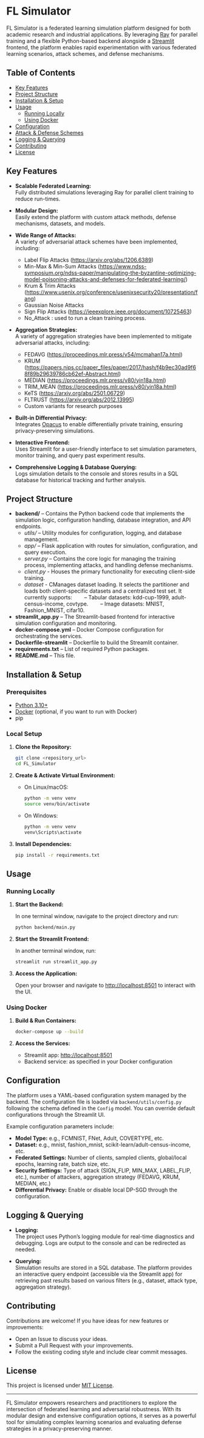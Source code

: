 # FL Simulator

FL Simulator is a federated learning simulation platform designed for both academic research and industrial applications. By leveraging [Ray](https://www.ray.io) for parallel training and a flexible Python-based backend alongside a [Streamlit](https://streamlit.io) frontend, the platform enables rapid experimentation with various federated learning scenarios, attack schemes, and defense mechanisms.

## Table of Contents

- [Key Features](#key-features)
- [Project Structure](#project-structure)
- [Installation & Setup](#installation--setup)
- [Usage](#usage)
  - [Running Locally](#running-locally)
  - [Using Docker](#using-docker)
- [Configuration](#configuration)
- [Attack & Defense Schemes](#attack--defense-schemes)
- [Logging & Querying](#logging--querying)
- [Contributing](#contributing)
- [License](#license)

## Key Features

- **Scalable Federated Learning:**  
  Fully distributed simulations leveraging Ray for parallel client training to reduce run-times.

- **Modular Design:**  
  Easily extend the platform with custom attack methods, defense mechanisms, datasets, and models.

- **Wide Range of Attacks:**  
  A variety of adversarial attack schemes have been implemented, including:
  - Label Flip Attacks (https://arxiv.org/abs/1206.6389)
  - Min-Max & Min-Sum Attacks (https://www.ndss-symposium.org/ndss-paper/manipulating-the-byzantine-optimizing-model-poisoning-attacks-and-defenses-for-federated-learning/)
  - Krum & Trim Attacks (https://www.usenix.org/conference/usenixsecurity20/presentation/fang)
  - Gaussian Noise Attacks
  - Sign Flip Attacks (https://ieeexplore.ieee.org/document/10725463)
  - No_Attack : used to run a clean training process.

- **Aggregation Strategies:**  
  A variety of aggregation strategies have been implemented to mitigate adversarial attacks, including:
  - FEDAVG (https://proceedings.mlr.press/v54/mcmahan17a.html)
  - KRUM (https://papers.nips.cc/paper_files/paper/2017/hash/f4b9ec30ad9f68f89b29639786cb62ef-Abstract.html)
  - MEDIAN (https://proceedings.mlr.press/v80/yin18a.html)
  - TRIM_MEAN (https://proceedings.mlr.press/v80/yin18a.html)
  - KeTS (https://arxiv.org/abs/2501.06729)
  - FLTRUST (https://arxiv.org/abs/2012.13995)
  - Custom variants for research purposes

- **Built-in Differential Privacy:**  
  Integrates [Opacus](https://opacus.ai/) to enable differentially private training, ensuring privacy-preserving simulations.

- **Interactive Frontend:**  
  Uses Streamlit for a user-friendly interface to set simulation parameters, monitor training, and query past experiment results.

- **Comprehensive Logging & Database Querying:**  
  Logs simulation details to the console and stores results in a SQL database for historical tracking and further analysis.

## Project Structure

- **backend/** – Contains the Python backend code that implements the simulation logic, configuration handling, database integration, and API endpoints.
  - *utils/* – Utility modules for configuration, logging, and database management.
  - *app/* – Flask application with routes for simulation, configuration, and query execution.
  - *server.py* – Contains the core logic for managing the training process, implementing attacks, and handling defense mechanisms.
  - *client.py* - Houses the primary functionality for executing client-side training.
  - *dataset* - CManages dataset loading. It selects the partitioner and loads both client-specific datasets and a centralized test set. It currently supports:   – Tabular datasets: kdd-cup-1999, adult-census-income, covtype.   – Image datasets: MNIST, Fashion_MNIST, cifar10.
- **streamlit_app.py** – The Streamlit-based frontend for interactive simulation configuration and monitoring.
- **docker-compose.yml** – Docker Compose configuration for orchestrating the services.
- **Dockerfile-streamlit** – Dockerfile to build the Streamlit container.
- **requirements.txt** – List of required Python packages.
- **README.md** – This file.

## Installation & Setup

### Prerequisites

- [Python 3.10+](https://www.python.org/downloads/)
- [Docker](https://docs.docker.com/get-docker/) (optional, if you want to run with Docker)
- pip

### Local Setup

1. **Clone the Repository:**

   ```sh
   git clone <repository_url>
   cd FL_Simulator
   ```

2. **Create & Activate Virtual Environment:**

   - On Linux/macOS:
     ```sh
     python -m venv venv
     source venv/bin/activate
     ```
   - On Windows:
     ```sh
     python -m venv venv
     venv\Scripts\activate
     ```

3. **Install Dependencies:**

   ```sh
   pip install -r requirements.txt
   ```

## Usage

### Running Locally

1. **Start the Backend:**

   In one terminal window, navigate to the project directory and run:

   ```sh
   python backend/main.py
   ```

2. **Start the Streamlit Frontend:**

   In another terminal window, run:

   ```sh
   streamlit run streamlit_app.py
   ```

3. **Access the Application:**

   Open your browser and navigate to [http://localhost:8501](http://localhost:8501) to interact with the UI.

### Using Docker

1. **Build & Run Containers:**

   ```sh
   docker-compose up --build
   ```

2. **Access the Services:**
   - Streamlit app: [http://localhost:8501](http://localhost:8501)
   - Backend service: as specified in your Docker configuration

## Configuration

The platform uses a YAML-based configuration system managed by the backend. The configuration file is loaded via `backend/utils/config.py` following the schema defined in the `Config` model. You can override default configurations through the Streamlit UI.

Example configuration parameters include:

- **Model Type:** e.g., FCMNIST, FNet, Adult, COVERTYPE, etc.
- **Dataset:** e.g., mnist, fashion_mnist, scikit-learn/adult-census-income, etc.
- **Federated Settings:** Number of clients, sampled clients, global/local epochs, learning rate, batch size, etc.
- **Security Settings:** Type of attack (SIGN_FLIP, MIN_MAX, LABEL_FLIP, etc.), number of attackers, aggregation strategy (FEDAVG, KRUM, MEDIAN, etc.)
- **Differential Privacy:** Enable or disable local DP-SGD through the configuration.

## Logging & Querying

- **Logging:**  
  The project uses Python’s logging module for real-time diagnostics and debugging. Logs are output to the console and can be redirected as needed.

- **Querying:**  
  Simulation results are stored in a SQL database. The platform provides an interactive query endpoint (accessible via the Streamlit app) for retrieving past results based on various filters (e.g., dataset, attack type, aggregation strategy).

## Contributing

Contributions are welcome! If you have ideas for new features or improvements:
- Open an Issue to discuss your ideas.
- Submit a Pull Request with your improvements.
- Follow the existing coding style and include clear commit messages.

## License

This project is licensed under [MIT License](LICENSE).

---

FL Simulator empowers researchers and practitioners to explore the intersection of federated learning and adversarial robustness. With its modular design and extensive configuration options, it serves as a powerful tool for simulating complex learning scenarios and evaluating defense strategies in a privacy-preserving manner.
